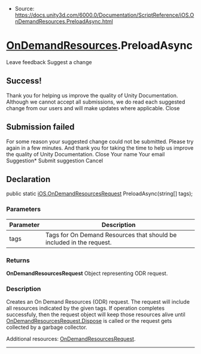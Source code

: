 * Source: https://docs.unity3d.com/6000.0/Documentation/ScriptReference/iOS.OnDemandResources.PreloadAsync.html

#  [OnDemandResources](https://docs.unity3d.com/6000.0/Documentation/ScriptReference/iOS.OnDemandResources.html).PreloadAsync
Leave feedback
Suggest a change
## Success!
Thank you for helping us improve the quality of Unity Documentation. Although we cannot accept all submissions, we do read each suggested change from our users and will make updates where applicable.
Close
## Submission failed
For some reason your suggested change could not be submitted. Please <a>try again</a> in a few minutes. And thank you for taking the time to help us improve the quality of Unity Documentation.
Close
Your name Your email Suggestion* Submit suggestion
Cancel
## Declaration
public static [iOS.OnDemandResourcesRequest](https://docs.unity3d.com/6000.0/Documentation/ScriptReference/iOS.OnDemandResourcesRequest.html) PreloadAsync(string[] tags); 
### Parameters
Parameter | Description  
---|---  
tags | Tags for On Demand Resources that should be included in the request.  
### Returns
**OnDemandResourcesRequest** Object representing ODR request. 
### Description
Creates an On Demand Resources (ODR) request.
The request will include all resources indicated by the given tags. If operation completes successfuly, then the request object will keep those resources alive until [OnDemandResourcesRequest.Dispose](https://docs.unity3d.com/6000.0/Documentation/ScriptReference/iOS.OnDemandResourcesRequest.Dispose.html) is called or the request gets collected by a garbage collector.  
  
Additional resources: [OnDemandResourcesRequest](https://docs.unity3d.com/6000.0/Documentation/ScriptReference/iOS.OnDemandResourcesRequest.html).
* * *
